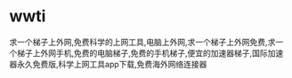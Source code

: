 # wwti
求一个梯子上外网,免费科学的上网工具,电脑上外网,求一个梯子上外网免费,求一个梯子上外网手机,免费的电脑梯子,免费的手机梯子,便宜的加速器梯子,国际加速器永久免费版,科学上网工具app下载,免费海外网络连接器
